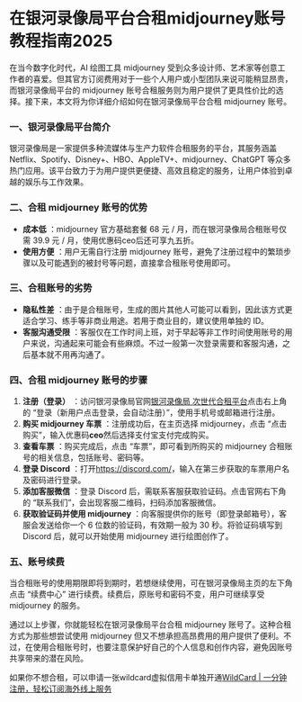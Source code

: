 # 在银河录像局平台合租midjourney账号教程指南2025

在当今数字化时代，AI 绘图工具 midjourney 受到众多设计师、艺术家等创意工作者的喜爱。但其官方订阅费用对于一些个人用户或小型团队来说可能稍显昂贵，而银河录像局平台的 midjourney 账号合租服务则为用户提供了更具性价比的选择。接下来，本文将为你详细介绍如何在银河录像局平台合租 midjourney 账号。

### 一、银河录像局平台简介

银河录像局是一家提供多种流媒体与生产力软件合租服务的平台，其服务涵盖 Netflix、Spotify、Disney+、HBO、AppleTV+、midjourney、ChatGPT 等众多热门应用。该平台致力于为用户提供更便捷、高效且稳定的服务，让用户体验到卓越的娱乐与工作效果。

### 二、合租 midjourney 账号的优势

- **成本低** ：midjourney 官方基础套餐 68 元 / 月，而在银河录像局合租账号仅需 39.9 元 / 月，使用优惠码ceo后还可享九五折。
- **使用方便** ：用户无需自行注册 midjourney 账号，避免了注册过程中的繁琐步骤以及可能遇到的被封号等问题，直接拿合租账号使用即可。

### 三、合租账号的劣势

- **隐私性差** ：由于是合租账号，生成的图片其他人可能可以看到，因此该方式更适合学习、练手等非商业用途。若用于商业目的，建议使用单独的 ID。
- **客服沟通受限** ：客服仅在工作时间上班，对于早起等非工作时间使用账号的用户来说，沟通起来可能会有些麻烦。不过一般第一次登录需要和客服沟通，之后基本就不用再沟通了。

### 四、合租 midjourney 账号的步骤

1. **注册（登录）** ：访问银河录像局官网[银河录像局 次世代合租平台](https://nf.video/Y7SG6)点击右上角的 “登录（新用户点击登录，会自动注册）”，使用手机号或邮箱进行注册。
2. **购买 midjourney 车票** ：注册成功后，在主页选择 midjourney，点击 “点击购买”，输入优惠码**ceo**然后选择支付宝支付完成购买。
3. **查看车票** ：购买完成后，点击 “车票”，即可看到所购买的 midjourney 合租账号的相关信息，包括账号、密码等。
4. **登录 Discord** ：打开<https://discord.com/>，输入在第三步获取的车票用户名及密码进行登录。
5. **添加客服微信** ：登录 Discord 后，需联系客服获取验证码。点击官网右下角的 “联系我们”，会出现客服二维码，扫码添加客服微信。
6. **获取验证码并使用 midjourney** ：向客服提供你的账号（即登录邮箱号），客服会发送给你一个 6 位数的验证码，有效期一般为 30 秒。将验证码填写到 Discord 后，就可以开始使用 midjourney 进行绘图创作了。

### 五、账号续费

当合租账号的使用期限即将到期时，若想继续使用，可在银河录像局主页的左下角点击 “续费中心” 进行续费。续费后，原账号和密码不变，用户可继续享受 midjourney 的服务。

通过以上步骤，你就能轻松在银河录像局平台合租 midjourney 账号了。这种合租方式为那些想尝试使用 midjourney 但又不想承担高昂费用的用户提供了便利。不过，在使用合租账号时，也要注意保护好自己的个人信息和创作内容，避免因账号共享带来的潜在风险。

如果你不想合租，可以申请一张wildcard虚拟信用卡单独开通[WildCard | 一分钟注册，轻松订阅海外线上服务](https://bewildcard.com/i/MASK)
